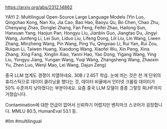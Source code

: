 https://arxiv.org/abs/2312.14862

YAYI 2: Multilingual Open-Source Large Language Models (Yin Luo, Qingchao Kong, Nan Xu, Jia Cao, Bao Hao, Baoyu Qu, Bo Chen, Chao Zhu, Chenyang Zhao, Donglei Zhang, Fan Feng, Feifei Zhao, Hailong Sun, Hanxuan Yang, Haojun Pan, Hongyu Liu, Jianbin Guo, Jiangtao Du, Jingyi Wang, Junfeng Li, Lei Sun, Liduo Liu, Lifeng Dong, Lili Liu, Lin Wang, Liwen Zhang, Minzheng Wang, Pin Wang, Ping Yu, Qingxiao Li, Rui Yan, Rui Zou, Ruiqun Li, Taiwen Huang, Xiaodong Wang, Xiaofei Wu, Xin Peng, Xina Zhang, Xing Fang, Xinglin Xiao, Yanni Hao, Yao Dong, Yigang Wang, Ying Liu, Yongyu Jiang, Yungan Wang, Yuqi Wang, Zhangsheng Wang, Zhaoxin Yu, Zhen Luo, Wenji Mao, Lei Wang, Dajun Zeng)

중국 LLM 업계도 경쟁이 치열하네요. 30B / 2.65T 학습. 눈에 띄는 것은 천 개 단위의 휴리스틱으로 데이터 클리닝을 했다는 것, 데이터 비율에서 인터넷 크롤링 데이터가 50% 수준까지 낮아졌다는 부분이네요. 요즘 중국 LLM 모델이 종종 그렇듯 RLHF까지 거쳤습니다.

Contamination에 대한 언급이 없어서 신뢰하기 어렵지만 벤치마크 스코어가 굉장합니다. MMLU 80.5, HumanEval 53.1 등.

#llm #multilingual 